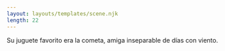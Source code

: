 ```yaml
---
layout: layouts/templates/scene.njk
length: 22
---
```




Su juguete favorito era la cometa, amiga inseparable de días con viento.